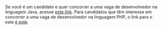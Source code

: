 
Se você é um candidato e quer concorrer a uma vaga de desenvolvedor na linguagem Java, acesse [este link](https://picpay.com/jobs/desafio-backend-java).
Para candidatos que têm interesse em concorrer a uma vaga de desenvolvedor na linguagem PHP, o link para o este [é este](https://picpay.com/jobs/desafio-backend-php).
